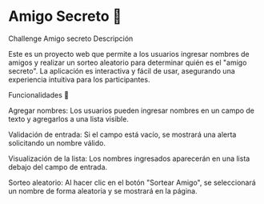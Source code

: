 # Amigo Secreto 🎁
Challenge Amigo secreto
Descripción

Este es un proyecto web que permite a los usuarios ingresar nombres de amigos y realizar un sorteo aleatorio para determinar quién es el "amigo secreto". La aplicación es interactiva y fácil de usar, asegurando una experiencia intuitiva para los participantes.

Funcionalidades 📌

Agregar nombres: Los usuarios pueden ingresar nombres en un campo de texto y agregarlos a una lista visible.

Validación de entrada: Si el campo está vacío, se mostrará una alerta solicitando un nombre válido.

Visualización de la lista: Los nombres ingresados aparecerán en una lista debajo del campo de entrada.

Sorteo aleatorio: Al hacer clic en el botón "Sortear Amigo", se seleccionará un nombre de forma aleatoria y se mostrará en la página.
